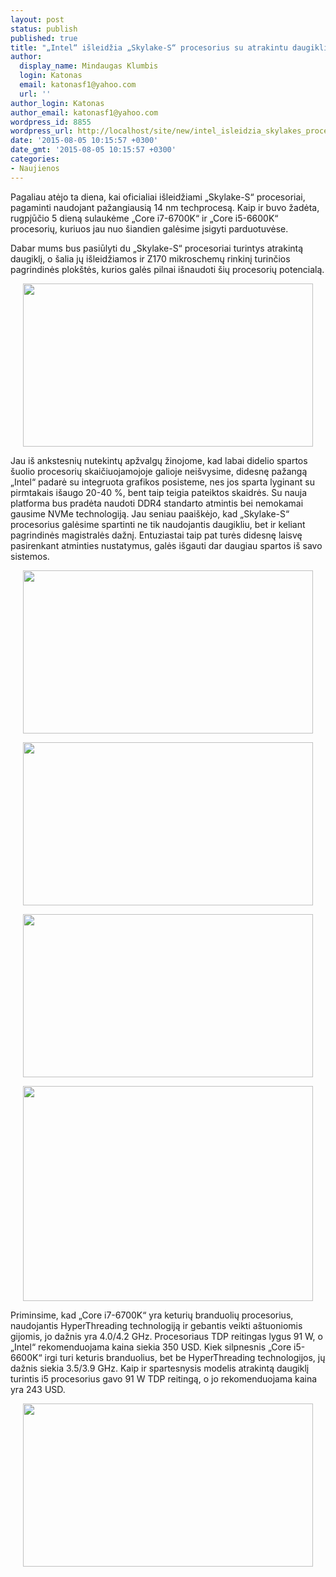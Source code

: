 ```yaml
---
layout: post
status: publish
published: true
title: "„Intel“ išleidžia „Skylake-S“ procesorius su atrakintu daugikliu"
author:
  display_name: Mindaugas Klumbis
  login: Katonas
  email: katonasf1@yahoo.com
  url: ''
author_login: Katonas
author_email: katonasf1@yahoo.com
wordpress_id: 8855
wordpress_url: http://localhost/site/new/intel_isleidzia_skylakes_procesorius_su_atrakintu_daugikliu_/
date: '2015-08-05 10:15:57 +0300'
date_gmt: '2015-08-05 10:15:57 +0300'
categories:
- Naujienos
---
```

<p>
	Pagaliau atėjo ta diena, kai oficialiai i&scaron;leidžiami &bdquo;Skylake-S&ldquo; procesoriai, pagaminti naudojant pažangiausią 14 nm techprocesą. Kaip ir buvo žadėta, rugpjūčio 5 dieną sulaukėme &bdquo;Core i7-6700K&ldquo; ir &bdquo;Core i5-6600K&ldquo; procesorių, kuriuos jau nuo &scaron;iandien galėsime įsigyti parduotuvėse.</p>
<p>
	Dabar mums bus pasiūlyti du &bdquo;Skylake-S&ldquo; procesoriai turintys atrakintą daugiklį, o &scaron;alia jų i&scaron;leidžiamos ir Z170 mikroschemų rinkinį turinčios pagrindinės plok&scaron;tės, kurios galės pilnai i&scaron;naudoti &scaron;ių procesorių potencialą.</p>
<p style="text-align: center;">
	<a href="http://technews.lt/userfiles/Intel-Skylake-K-Performance-Improvements-635x357.png"><img alt="" src="http://technews.lt/userfiles/Intel-Skylake-K-Performance-Improvements-635x357.png" style="width: 464px; height: 261px;" /></a></p>
<p>
	Jau i&scaron; ankstesnių nutekintų apžvalgų žinojome, kad labai didelio spartos &scaron;uolio procesorių skaičiuojamojoje galioje nei&scaron;vysime, didesnę pažangą &bdquo;Intel&ldquo; padarė su integruota grafikos posisteme, nes jos sparta lyginant su pirmtakais i&scaron;augo 20-40 %, bent taip teigia pateiktos skaidrės. Su nauja platforma bus pradėta naudoti DDR4 standarto atmintis bei nemokamai gausime NVMe technologiją. Jau seniau paai&scaron;kėjo, kad &bdquo;Skylake-S&ldquo; procesorius galėsime spartinti ne tik naudojantis daugikliu, bet ir keliant pagrindinės magistralės dažnį. Entuziastai taip pat turės didesnę laisvę pasirenkant atminties nustatymus, galės i&scaron;gauti dar daugiau spartos i&scaron; savo sistemos.</p>
<p style="text-align: center;">
	<a href="http://technews.lt/userfiles/Intel-Skylake-Core-i7-6700K-Processor-635x357.png"><img alt="" src="http://technews.lt/userfiles/Intel-Skylake-Core-i7-6700K-Processor-635x357.png" style="width: 464px; height: 261px;" /></a></p>
<p style="text-align: center;">
	<a href="http://technews.lt/userfiles/Intel-Skylake-gen-vs-gen-improvement-635x357.jpg"><img alt="" src="http://technews.lt/userfiles/Intel-Skylake-gen-vs-gen-improvement-635x357.jpg" style="width: 464px; height: 261px;" /></a></p>
<p style="text-align: center;">
	<a href="http://technews.lt/userfiles/Intel-Skylake-Core-i7-6700K-and-Core-i5-6600K-overclocking-635x357.jpg"><img alt="" src="http://technews.lt/userfiles/Intel-Skylake-Core-i7-6700K-and-Core-i5-6600K-overclocking-635x357.jpg" style="width: 464px; height: 261px;" /></a></p>
<p style="text-align: center;">
	<a href="http://technews.lt/userfiles/intel-core-i7-6700k-2-635x471.jpg"><img alt="" src="http://technews.lt/userfiles/intel-core-i7-6700k-2-635x471.jpg" style="width: 464px; height: 344px;" /></a></p>
<p>
	Priminsime, kad &bdquo;Core i7-6700K&ldquo; yra keturių branduolių procesorius, naudojantis HyperThreading technologiją ir gebantis veikti a&scaron;tuoniomis gijomis, jo dažnis yra 4.0/4.2 GHz. Procesoriaus TDP reitingas lygus 91 W, o &bdquo;Intel&ldquo; rekomenduojama kaina siekia 350 USD. Kiek silpnesnis &bdquo;Core i5-6600K&ldquo; irgi turi keturis branduolius, bet be HyperThreading technologijos, jų dažnis siekia 3.5/3.9 GHz. Kaip ir spartesnysis modelis atrakintą daugiklį turintis i5 procesorius gavo 91 W TDP reitingą, o jo rekomenduojama kaina yra 243 USD.&nbsp;</p>
<p style="text-align: center;">
	<a href="http://technews.lt/userfiles/Intel-Skylake-Core-i7-6700K-and-Core-i5-6600K-Specifications-635x357.jpg"><img alt="" src="http://technews.lt/userfiles/Intel-Skylake-Core-i7-6700K-and-Core-i5-6600K-Specifications-635x357.jpg" style="width: 464px; height: 261px;" /></a></p>
